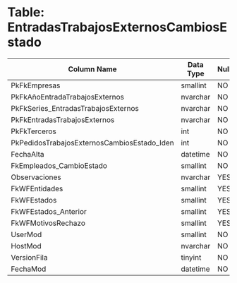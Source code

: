 # Table: EntradasTrabajosExternosCambiosEstado

| Column Name | Data Type | Nullable |
|-------------|-----------|----------|
| PkFkEmpresas | smallint | NO |
| PkFkAñoEntradaTrabajosExternos | nvarchar | NO |
| PkFkSeries_EntradasTrabajosExternos | nvarchar | NO |
| PkFkEntradasTrabajosExternos | nvarchar | NO |
| PkFkTerceros | int | NO |
| PkPedidosTrabajosExternosCambiosEstado_Iden | int | NO |
| FechaAlta | datetime | NO |
| FkEmpleados_CambioEstado | smallint | NO |
| Observaciones | nvarchar | YES |
| FkWFEntidades | smallint | YES |
| FkWFEstados | smallint | YES |
| FkWFEstados_Anterior | smallint | YES |
| FkWFMotivosRechazo | smallint | YES |
| UserMod | smallint | NO |
| HostMod | nvarchar | NO |
| VersionFila | tinyint | NO |
| FechaMod | datetime | NO |
